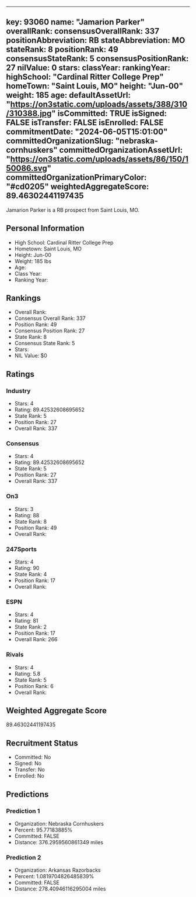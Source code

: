 ---
  key: 93060
  name: "Jamarion Parker"
  overallRank: 
  consensusOverallRank: 337
  positionAbbreviation: RB
  stateAbbreviation: MO
  stateRank: 8
  positionRank: 49
  consensusStateRank: 5
  consensusPositionRank: 27
  nilValue: 0
  stars: 
  classYear: 
  rankingYear: 
  highSchool: "Cardinal Ritter College Prep"
  homeTown: "Saint Louis, MO"
  height: "Jun-00"
  weight: 185
  age: 
  defaultAssetUrl: "https://on3static.com/uploads/assets/388/310/310388.jpg"
  isCommitted: TRUE
  isSigned: FALSE
  isTransfer: FALSE
  isEnrolled: FALSE
  commitmentDate: "2024-06-05T15:01:00"
  committedOrganizationSlug: "nebraska-cornhuskers"
  committedOrganizationAssetUrl: "https://on3static.com/uploads/assets/86/150/150086.svg"
  committedOrganizationPrimaryColor: "#cd0205"
  weightedAggregateScore: 89.46302441197435
  ---
  
  Jamarion Parker is a RB prospect from Saint Louis, MO.
  
  ## Personal Information
  - High School: Cardinal Ritter College Prep
  - Hometown: Saint Louis, MO
  - Height: Jun-00
  - Weight: 185 lbs
  - Age: 
  - Class Year: 
  - Ranking Year: 
  
  ## Rankings
  - Overall Rank: 
  - Consensus Overall Rank: 337
  - Position Rank: 49
  - Consensus Position Rank: 27
  - State Rank: 8
  - Consensus State Rank: 5
  - Stars: 
  - NIL Value: $0
  
  ## Ratings
  
  ### Industry
  - Stars: 4
  - Rating: 89.42532608695652
  - State Rank: 5
  - Position Rank: 27
  - Overall Rank: 337
  
  ### Consensus
  - Stars: 4
  - Rating: 89.42532608695652
  - State Rank: 5
  - Position Rank: 27
  - Overall Rank: 337
  
  ### On3
  - Stars: 3
  - Rating: 88
  - State Rank: 8
  - Position Rank: 49
  - Overall Rank: 
  
  ### 247Sports
  - Stars: 4
  - Rating: 90
  - State Rank: 4
  - Position Rank: 17
  - Overall Rank: 
  
  ### ESPN
  - Stars: 4
  - Rating: 81
  - State Rank: 2
  - Position Rank: 17
  - Overall Rank: 266
  
  ### Rivals
  - Stars: 4
  - Rating: 5.8
  - State Rank: 5
  - Position Rank: 6
  - Overall Rank: 
  
  ## Weighted Aggregate Score
  89.46302441197435
  
  ## Recruitment Status
  - Committed: No
  - Signed: No
  - Transfer: No
  - Enrolled: No
  
  
  
  ## Predictions
  
  ### Prediction 1
  - Organization: Nebraska Cornhuskers
  - Percent: 95.77183885%
  - Committed: FALSE
  - Distance: 376.2959560861349 miles
  
  ### Prediction 2
  - Organization: Arkansas Razorbacks
  - Percent: 1.0819704826485839%
  - Committed: FALSE
  - Distance: 278.40946116295004 miles
  